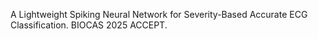 A Lightweight Spiking Neural Network for Severity-Based Accurate ECG Classification. BIOCAS 2025 ACCEPT.
